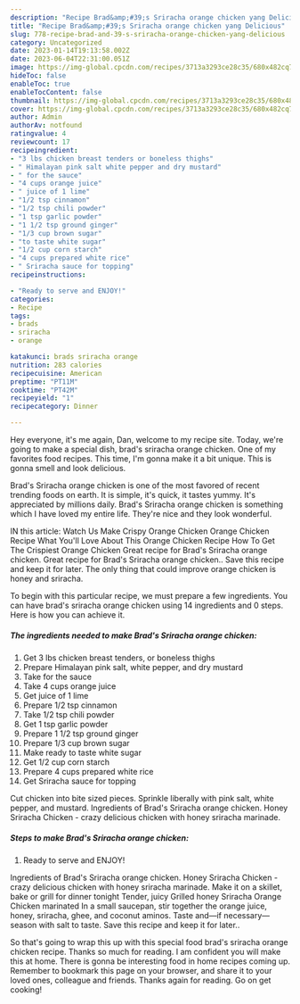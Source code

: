 ```yaml
---
description: "Recipe Brad&amp;#39;s Sriracha orange chicken yang Delicious"
title: "Recipe Brad&amp;#39;s Sriracha orange chicken yang Delicious"
slug: 778-recipe-brad-and-39-s-sriracha-orange-chicken-yang-delicious
category: Uncategorized
date: 2023-01-14T19:13:58.002Z
date: 2023-06-04T22:31:00.051Z
image: https://img-global.cpcdn.com/recipes/3713a3293ce28c35/680x482cq70/brads-sriracha-orange-chicken-recipe-main-photo.jpg
hideToc: false
enableToc: true
enableTocContent: false
thumbnail: https://img-global.cpcdn.com/recipes/3713a3293ce28c35/680x482cq70/brads-sriracha-orange-chicken-recipe-main-photo.jpg
cover: https://img-global.cpcdn.com/recipes/3713a3293ce28c35/680x482cq70/brads-sriracha-orange-chicken-recipe-main-photo.jpg
author: Admin
authorAv: notfound
ratingvalue: 4
reviewcount: 17
recipeingredient:
- "3 lbs chicken breast tenders or boneless thighs"
- " Himalayan pink salt white pepper and dry mustard"
- " for the sauce"
- "4 cups orange juice"
- " juice of 1 lime"
- "1/2 tsp cinnamon"
- "1/2 tsp chili powder"
- "1 tsp garlic powder"
- "1 1/2 tsp ground ginger"
- "1/3 cup brown sugar"
- "to taste white sugar"
- "1/2 cup corn starch"
- "4 cups prepared white rice"
- " Sriracha sauce for topping"
recipeinstructions:

- "Ready to serve and ENJOY!"
categories:
- Recipe
tags:
- brads
- sriracha
- orange

katakunci: brads sriracha orange 
nutrition: 283 calories
recipecuisine: American
preptime: "PT11M"
cooktime: "PT42M"
recipeyield: "1"
recipecategory: Dinner

---
```



Hey everyone, it's me again, Dan, welcome to my recipe site. Today, we're going to make a special dish, brad&#39;s sriracha orange chicken. One of my favorites food recipes. This time, I'm gonna make it a bit unique. This is gonna smell and look delicious.

Brad&#39;s Sriracha orange chicken is one of the most favored of recent trending foods on earth. It is simple, it's quick, it tastes yummy. It's appreciated by millions daily. Brad&#39;s Sriracha orange chicken is something which I have loved my entire life. They're nice and they look wonderful.

IN this article: Watch Us Make Crispy Orange Chicken Orange Chicken Recipe What You&#39;ll Love About This Orange Chicken Recipe How To Get The Crispiest Orange Chicken Great recipe for Brad&#39;s Sriracha orange chicken. Great recipe for Brad&#39;s Sriracha orange chicken.. Save this recipe and keep it for later. The only thing that could improve orange chicken is honey and sriracha.


To begin with this particular recipe, we must prepare a few ingredients. You can have brad&#39;s sriracha orange chicken using 14 ingredients and 0 steps. Here is how you can achieve it.

<!--inarticleads1-->

##### The ingredients needed to make Brad&#39;s Sriracha orange chicken:

1. Get 3 lbs chicken breast tenders, or boneless thighs
1. Prepare  Himalayan pink salt, white pepper, and dry mustard
1. Take  for the sauce
1. Take 4 cups orange juice
1. Get  juice of 1 lime
1. Prepare 1/2 tsp cinnamon
1. Take 1/2 tsp chili powder
1. Get 1 tsp garlic powder
1. Prepare 1 1/2 tsp ground ginger
1. Prepare 1/3 cup brown sugar
1. Make ready to taste white sugar
1. Get 1/2 cup corn starch
1. Prepare 4 cups prepared white rice
1. Get  Sriracha sauce for topping


Cut chicken into bite sized pieces. Sprinkle liberally with pink salt, white pepper, and mustard. Ingredients of Brad&#39;s Sriracha orange chicken. Honey Sriracha Chicken - crazy delicious chicken with honey sriracha marinade. 

<!--inarticleads2-->

##### Steps to make Brad&#39;s Sriracha orange chicken:


1. Ready to serve and ENJOY!

Ingredients of Brad&#39;s Sriracha orange chicken. Honey Sriracha Chicken - crazy delicious chicken with honey sriracha marinade. Make it on a skillet, bake or grill for dinner tonight Tender, juicy Grilled honey Sriracha Orange Chicken marinated In a small saucepan, stir together the orange juice, honey, sriracha, ghee, and coconut aminos. Taste and—if necessary—season with salt to taste. Save this recipe and keep it for later.. 

So that's going to wrap this up with this special food brad&#39;s sriracha orange chicken recipe. Thanks so much for reading. I am confident you will make this at home. There is gonna be interesting food in home recipes coming up. Remember to bookmark this page on your browser, and share it to your loved ones, colleague and friends. Thanks again for reading. Go on get cooking!
